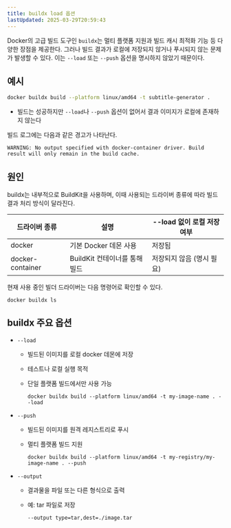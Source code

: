 ```yaml
---
title: buildx load 옵션
lastUpdated: 2025-03-29T20:59:43
---
```


Docker의 고급 빌드 도구인 `buildx`는 멀티 플랫폼 지원과 빌드 캐시 최적화 기능 등 다양한 장점을 제공한다. 그러나 빌드 결과가 로컬에 저장되지 않거나 푸시되지 않는 문제가 발생할 수 있다. 이는 `--load` 또는 `--push` 옵션을 명시하지 않았기 때문이다.

## 예시

```bash
docker buildx build --platform linux/amd64 -t subtitle-generator .
```

- 빌드는 성공하지만 `--load`나 `--push` 옵션이 없어서 결과 이미지가 로컬에 존재하지 않는다

빌드 로그에는 다음과 같은 경고가 나타난다.

```
WARNING: No output specified with docker-container driver. Build result will only remain in the build cache.
```

## 원인

buildx는 내부적으로 BuildKit을 사용하며, 이때 사용되는 드라이버 종류에 따라 빌드 결과 처리 방식이 달라진다.

|드라이버 종류|설명|--load 없이 로컬 저장 여부|
|-|-|-|
|docker|기본 Docker 데몬 사용|저장됨|
|docker-container|BuildKit 컨테이너를 통해 빌드|저장되지 않음 (명시 필요)|

현재 사용 중인 빌더 드라이버는 다음 명령어로 확인할 수 있다.

```
docker buildx ls
```

## buildx 주요 옵션

- `--load`
  - 빌드된 이미지를 로컬 docker 데몬에 저장
  - 테스트나 로컬 실행 목적
  - 단일 플랫폼 빌드에서만 사용 가능

    ```
    docker buildx build --platform linux/amd64 -t my-image-name . --load
    ```

- `--push`

  - 빌드된 이미지를 원격 레지스트리로 푸시
  - 멀티 플랫폼 빌드 지원

    ```
    docker buildx build --platform linux/amd64 -t my-registry/my-image-name . --push
    ```

- `--output`

  - 결과물을 파일 또는 다른 형식으로 출력
  - 예: tar 파일로 저장

    ```
    --output type=tar,dest=./image.tar
    ```
